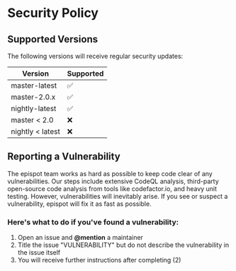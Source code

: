 # Security Policy

## Supported Versions
The following versions will receive regular security updates:

| Version | Supported          |
| ------- | ------------------ |
| master-latest   | :white_check_mark: |
| master-2.0.x   | :white_check_mark:              |
| nightly-latest   | :white_check_mark: |
| master < 2.0   | :x:                |
| nightly < latest   | :x:                |

## Reporting a Vulnerability

The epispot team works as hard as possible to keep code clear of any vulnerabilities. 
Our steps include extensive CodeQL analysis, third-party open-source code analysis from tools like codefactor.io, and heavy unit testing.
However, vulnerabilities will inevitably arise. If you see or suspect a vulnerability, epispot will fix it as fast as possible.

### Here's what to do if you've found a vulnerability:
1. Open an issue and **@mention** a maintainer
2. Title the issue "VULNERABILITY" but do not describe the vulnerability in the issue itself
3. You will receive further instructions after completing (2)

